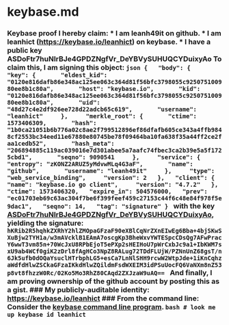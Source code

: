 # keybase.md
### Keybase proof  I hereby claim:    * I am leanh49it on github.   * I am leanhict (https://keybase.io/leanhict) on keybase.   * I have a public key ASDoFtr7huNIrBJe4GPDZNgfVr_DeYBVySUHUQCYDuixyAo  To claim this, I am signing this object:  ```json {   "body": {     "key": {       "eldest_kid": "0120e816dafb86e348ac125ee063c364d81f56bfc3798055c925075100980ee8b1c80a",       "host": "keybase.io",       "kid": "0120e816dafb86e348ac125ee063c364d81f56bfc3798055c925075100980ee8b1c80a",       "uid": "48d27c4e2df926ee728d22adcb65c619",       "username": "leanhict"     },     "merkle_root": {       "ctime": 1573406309,       "hash": "1b0ca21051b6b776a02c8ae2f799512896ef86dfafb605ce343a4ffb9848cf2553bc34eed11e67880e80745be78f09464ba10fa638f35a44ff2ce2faa1cedb52",       "hash_meta": "206894885c119ac039016e7d301abee5a7aafc74fbec3ca2b39e5a5f1725cbd1",       "seqno": 9090541     },     "service": {       "entropy": "zKONZ2ARUZ5yMdvwMLq4G3aF",       "name": "github",       "username": "leanh49it"     },     "type": "web_service_binding",     "version": 2   },   "client": {     "name": "keybase.io go client",     "version": "4.7.2"   },   "ctime": 1573406320,   "expire_in": 504576000,   "prev": "ec01703eb69c63ac304f7be6f399feef459c27153c44f6c48e84f978f5e9dac1",   "seqno": 14,   "tag": "signature" } ```  with the key [ASDoFtr7huNIrBJe4GPDZNgfVr_DeYBVySUHUQCYDuixyAo](https://keybase.io/leanhict), yielding the signature:  ``` hKRib2R5hqhkZXRhY2hlZMOpaGFzaF90eXBlCqNrZXnEIwEg6Bba+4bjSKwSXuBjw2TYH1a/w3mAVcklB1EAmA7oscgKp3BheWxvYWTESpcCDsQg7AFwPracY6wwT3vm85n+70WcJxU8RPbEjoT5ePXp2sHEIHoU7pWrCxbJc9a1+IbKWM7sxU9ab4WCf0giK2zDrl8fAgHCo3NpZ8RALug72TDdFLUjW/PZNnUnZ68gsT/n6Jk5ufb0dOQaYsuclHTrbphLG5+esCa7LnNlSHH9rcwW2WtpJde+1iKnCqhzaWdfdHlwZSCkaGFzaIKkdHlwZQildmFsdWXEIM3idPSuUocFQ6VaNXm8nZ53p8vt8fhzzW0Rc/02Ko5Mo3RhZ80CAqd2ZXJzaW9uAQ==  ```  And finally, I am proving ownership of the github account by posting this as a gist.  ### My publicly-auditable identity:  https://keybase.io/leanhict  ### From the command line:  Consider the [keybase command line program](https://keybase.io/download).  ```bash # look me up keybase id leanhict ```
